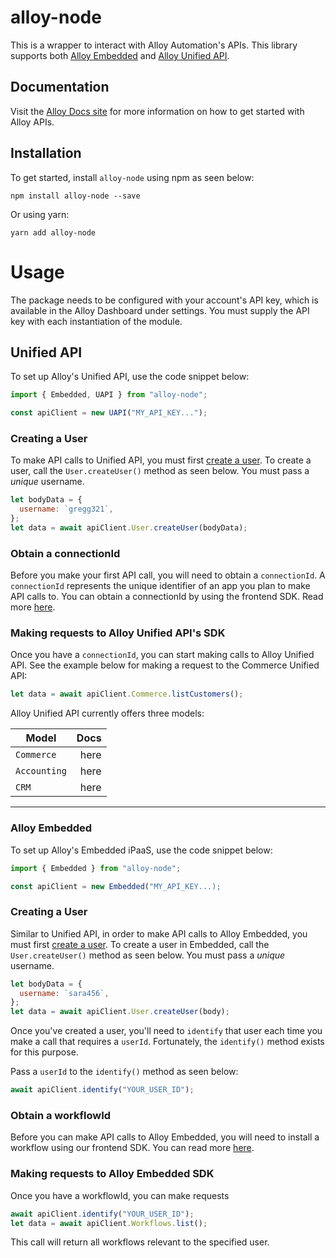 # alloy-node

This is a wrapper to interact with Alloy Automation's APIs. This library supports both [Alloy Embedded](https://runalloy.com/embedded/) and [Alloy Unified API](https://runalloy.com/unified-api/).

## Documentation

Visit the [Alloy Docs site](https://docs.runalloy.com/docs) for more information on how to get started with Alloy APIs.

## Installation

To get started, install `alloy-node` using npm as seen below:

```
npm install alloy-node --save
```

Or using yarn:

```
yarn add alloy-node
```

# Usage

The package needs to be configured with your account's API key, which is available in the Alloy Dashboard under settings. You must supply the API key with each instantiation of the module.

## Unified API

To set up Alloy's Unified API, use the code snippet below:

```javascript
import { Embedded, UAPI } from "alloy-node";

const apiClient = new UAPI("MY_API_KEY...");
```

### Creating a User

To make API calls to Unified API, you must first [create a user](https://docs-uapi.runalloy.com/reference/create-user). To create a user, call the `User.createUser()` method as seen below. You must pass a _unique_ username.

```javascript
let bodyData = {
  username: `gregg321`,
};
let data = await apiClient.User.createUser(bodyData);
```

### Obtain a connectionId

Before you make your first API call, you will need to obtain a `connectionId`. A `connectionId` represents the unique identifier of an app you plan to make API calls to. You can obtain a connectionId by using the frontend SDK. Read more [here](https://docs-uapi.runalloy.com/docs/unified-api-quick-start).

### Making requests to Alloy Unified API's SDK

Once you have a `connectionId`, you can start making calls to Alloy Unified API. See the example below for making a request to the Commerce Unified API:

```javascript
let data = await apiClient.Commerce.listCustomers();
```

Alloy Unified API currently offers three models:

| Model        | Docs |
| ------------ | ---: |
| `Commerce`   | here |
| `Accounting` | here |
| `CRM`        | here |

<hr />

### Alloy Embedded

To set up Alloy's Embedded iPaaS, use the code snippet below:

```javascript
import { Embedded } from "alloy-node";

const apiClient = new Embedded("MY_API_KEY...);
```

### Creating a User

Similar to Unified API, in order to make API calls to Alloy Embedded, you must first [create a user](https://docs.runalloy.com/reference/create-a-user). To create a user in Embedded, call the `User.createUser()` method as seen below. You must pass a _unique_ username.

```javascript
let bodyData = {
  username: `sara456`,
};
let data = await apiClient.User.createUser(body);
```

Once you've created a user, you'll need to `identify` that user each time you make a call that requires a `userId`. Fortunately, the `identify()` method exists for this purpose.

Pass a `userId` to the `identify()` method as seen below:

```javascript
await apiClient.identify("YOUR_USER_ID");
```

### Obtain a workflowId

Before you can make API calls to Alloy Embedded, you will need to install a workflow using our frontend SDK. You can read more [here](https://docs.runalloy.com/docs/embedded-quick-start#rendering-the-modal).

### Making requests to Alloy Embedded SDK

Once you have a workflowId, you can make requests

```javascript
await apiClient.identify("YOUR_USER_ID");
let data = await apiClient.Workflows.list();
```

This call will return all workflows relevant to the specified user.
